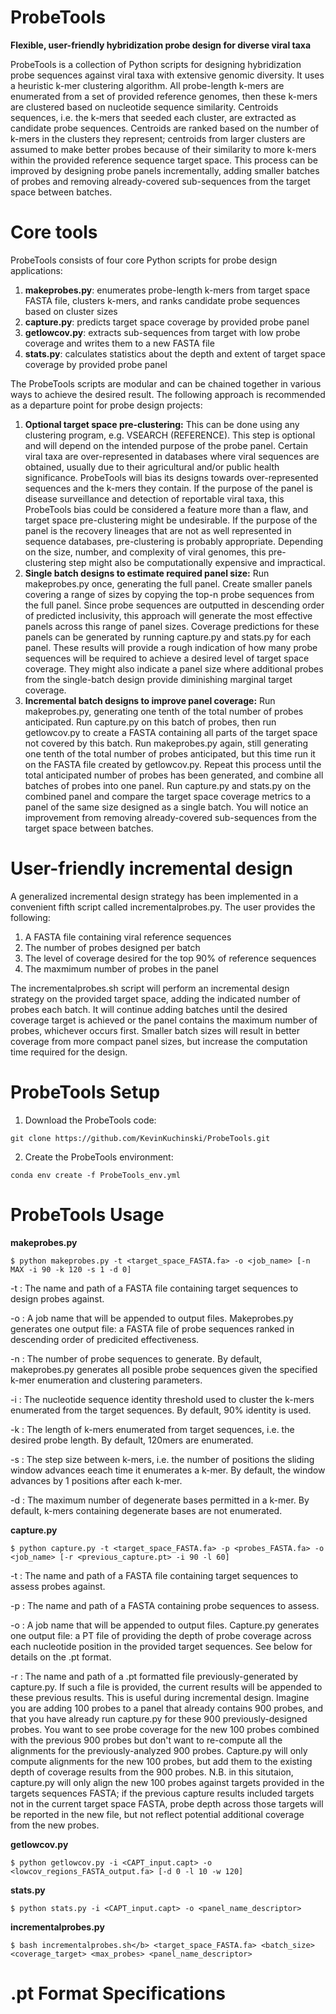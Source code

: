# ProbeTools
<b>Flexible, user-friendly hybridization probe design for diverse viral taxa</b>

ProbeTools is a collection of Python scripts for designing hybridization probe sequences against viral taxa with extensive genomic diversity. It uses a heuristic k-mer clustering algorithm. All probe-length k-mers are enumerated from a set of provided reference genomes, then these k-mers are clustered based on nucleotide sequence similarity. Centroids sequences, i.e. the k-mers that seeded each cluster, are extracted as candidate probe sequences. Centroids are ranked based on the number of k-mers in the clusters they represent; centroids from larger clusters are assumed to make better probes because of their similarity to more k-mers within the provided reference sequence target space. This process can be improved by designing probe panels incrementally, adding smaller batches of probes and removing already-covered sub-sequences from the target space between batches.

# Core tools
ProbeTools consists of four core Python scripts for probe design applications:
1. <b>makeprobes.py</b>: enumerates probe-length k-mers from target space FASTA file, clusters k-mers, and ranks candidate probe sequences based on cluster sizes
2. <b>capture.py</b>: predicts target space coverage by provided probe panel
3. <b>getlowcov.py</b>: extracts sub-sequences from target with low probe coverage and writes them to a new FASTA file
4. <b>stats.py</b>: calculates statistics about the depth and extent of target space coverage by provided probe panel

The ProbeTools scripts are modular and can be chained together in various ways to achieve the desired result. The following approach is recommended as a departure point for probe design projects:
1. <b>Optional target space pre-clustering:</b> This can be done using any clustering program, e.g. VSEARCH (REFERENCE). This step is optional and will depend on the intended purpose of the probe panel. Certain viral taxa are over-represented in databases where viral sequences are obtained, usually due to their agricultural and/or public health significance. ProbeTools will bias its designs towards over-represented sequences and the k-mers they contain. If the purpose of the panel is disease surveillance and detection of reportable viral taxa, this ProbeTools bias could be considered a feature more than a flaw, and target space pre-clustering might be undesirable. If the purpose of the panel is the recovery lineages that are not as well represented in sequence databases, pre-clustering is probably appropriate. Depending on the size, number, and complexity of viral genomes, this pre-clustering step might also be computationally expensive and impractical.
2. <b>Single batch designs to estimate required panel size:</b> Run makeprobes.py once, generating the full panel. Create smaller panels covering a range of sizes by copying the top-n probe sequences from the full panel. Since probe sequences are outputted in descending order of predicted inclusivity, this approach will generate the most effective panels across this range of panel sizes. Coverage predictions for these panels can be generated by running capture.py and stats.py for each panel. These results will provide a rough indication of how many probe sequences will be required to achieve a desired level of target space coverage. They might also indicate a panel size where additional probes from the single-batch design provide diminishing marginal target coverage.
3. <b>Incremental batch designs to improve panel coverage:</b> Run makeprobes.py, generating one tenth of the total number of probes anticipated. Run capture.py on this batch of probes, then run getlowcov.py to create a FASTA containing all parts of the target space not covered by this batch. Run makeprobes.py again, still generating one tenth of the total number of probes anticipated, but this time run it on the FASTA file created by getlowcov.py. Repeat this process until the total anticipated number of probes has been generated, and combine all batches of probes into one panel. Run capture.py and stats.py on the combined panel and compare the target space coverage metrics to a panel of the same size designed as a single batch. You will notice an improvement from removing already-covered sub-sequences from the target space between batches.

# User-friendly incremental design
A generalized incremental design strategy has been implemented in a convenient fifth script called incrementalprobes.py. The user provides the following:
1. A FASTA file containing viral reference sequences
2. The number of probes designed per batch
3. The level of coverage desired for the top 90% of reference sequences
4. The maxmimum number of probes in the panel

The incrementalprobes.sh script will perform an incremental design strategy on the provided target space, adding the indicated number of probes each batch. It will continue adding batches until the desired coverage target is achieved or the panel contains the maximum number of probes, whichever occurs first. Smaller batch sizes will result in better coverage from more compact panel sizes, but increase the computation time required for the design.

# ProbeTools Setup

1. Download the ProbeTools code:
```
git clone https://github.com/KevinKuchinski/ProbeTools.git
```
2. Create the ProbeTools environment:
```
conda env create -f ProbeTools_env.yml
```

# ProbeTools Usage

<b>makeprobes.py</b>
```
$ python makeprobes.py -t <target_space_FASTA.fa> -o <job_name> [-n MAX -i 90 -k 120 -s 1 -d 0]
```
  -t : The name and path of a FASTA file containing target sequences to design probes against.
  
  -o : A job name that will be appended to output files. Makeprobes.py generates one output file: a FASTA file of probe sequences ranked in descending order of predicited effectiveness.
  
  -n : The number of probe sequences to generate. By default, makeprobes.py generates all posible probe sequences given the specified k-mer enumeration and clustering parameters.
  
  -i : The nucleotide sequence identity threshold used to cluster the k-mers enumerated from the target sequences. By default, 90% identity is used.
  
  -k : The length of k-mers enumerated from target sequences, i.e. the desired probe length. By default, 120mers are enumerated.
  
  -s : The step size between k-mers, i.e. the number of positions the sliding window advances eeach time it enumerates a k-mer. By default, the window advances by 1 positions after each k-mer.
  
  -d : The maximum number of degenerate bases permitted in a k-mer. By default, k-mers containing degenerate bases are not enumerated.

<b>capture.py</b>
```
$ python capture.py -t <target_space_FASTA.fa> -p <probes_FASTA.fa> -o <job_name> [-r <previous_capture.pt> -i 90 -l 60]
```
-t : The name and path of a FASTA file containing target sequences to assess probes against.
  
  -p : The name and path of a FASTA containing probe sequences to assess.
  
  -o : A job name that will be appended to output files. Capture.py generates one output file: a PT file of providing the depth of probe coverage across each nucleotide position in the provided target sequences. See below for details on the .pt format.
  
  -r : The name and path of a .pt formatted file previously-generated by capture.py. If such a file is provided, the current results will be appended to these previous results. This is useful during incremental design. Imagine you are adding 100 probes to a panel that already contains 900 probes, and that you have already run capture.py for these 900 previously-designed probes. You want to see probe coverage for the new 100 probes combined with the previous 900 probes but don't want to re-compute all the alignments for the previously-analyzed 900 probes. Capture.py will only compute alignments for the new 100 probes, but add them to the existing depth of coverage results from the 900 probes. N.B. in this situtaion, capture.py will only align the new 100 probes against targets provided in the targets sequences FASTA; if the previous capture results included targets not in the current target space FASTA, probe depth across those targets will be reported in the new file, but not reflect potential additional coverage from the new probes.

<b>getlowcov.py</b>
```
$ python getlowcov.py -i <CAPT_input.capt> -o <lowcov_regions_FASTA_output.fa> [-d 0 -l 10 -w 120]
```
    
<b>stats.py</b>
```
$ python stats.py -i <CAPT_input.capt> -o <panel_name_descriptor>
```

<b>incrementalprobes.py</b>
```
$ bash incrementalprobes.sh</b> <target_space_FASTA.fa> <batch_size> <coverage_target> <max_probes> <panel_name_descriptor>
```

# .pt Format Specifications
